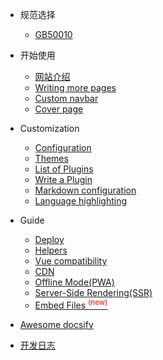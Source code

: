 * 规范选择

  * [GB50010](/GB50010/)

* 开始使用

  * [网站介绍](quickstart.md)
  * [Writing more pages](more-pages.md)
  * [Custom navbar](custom-navbar.md)
  * [Cover page](cover.md)

* Customization

  * [Configuration](configuration.md)
  * [Themes](themes.md)
  * [List of Plugins](plugins.md)
  * [Write a Plugin](write-a-plugin.md)
  * [Markdown configuration](markdown.md)
  * [Language highlighting](language-highlight.md)

* Guide

  * [Deploy](deploy.md)
  * [Helpers](helpers.md)
  * [Vue compatibility](vue.md)
  * [CDN](cdn.md)
  * [Offline Mode(PWA)](pwa.md)
  * [Server-Side Rendering(SSR)](ssr.md)
  * [Embed Files <sup style="color:red">(new)<sup>](embed-files.md)

* [Awesome docsify](awesome.md)
* [开发日志](changelog.md)
